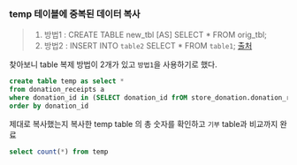 ### temp 테이블에 중복된 데이터 복사

> 1. 방법1 :  CREATE TABLE new_tbl [AS] SELECT * FROM orig_tbl;
> 2. 방법2 :  INSERT INTO `table2` SELECT * FROM `table1`;
[출처](https://stackoverflow.com/questions/7482443/how-to-copy-data-from-one-table-to-another-new-table-in-mysql)

찾아보니 table 복제 방법이 2개가 있고 `방법1`을 사용하기로 했다.

``` sql
create table temp as select *
from donation_receipts a
where donation_id in (SELECT donation_id frOM store_donation.donation_receipts GROUP BY donation_id HAVING count(*) > 1 )
order by donation_id
```
제대로 복사했는지
복사한 temp table 의 총 숫자를 확인하고 `기부` table과 비교까지 완료
``` sql
select count(*) from temp
```